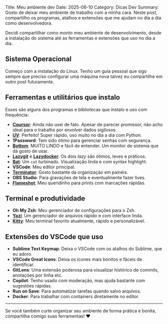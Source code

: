 Title: Meu ambiente dev
Date: 2025-06-10
Category: Dicas Dev
Summary: Gosto de deixar meu ambiente de trabalho com a minha cara. Neste post, compartilho os programas, atalhos e extensões que me ajudam no dia a dia como desenvolvedora.

Decidi compartilhar como monto meu ambiente de desenvolvimento, desde a instalação do sistema até as ferramentas e extensões que uso no dia a dia.

## Sistema Operacional

Começo com a instalação do Linux. Tenho um guia pessoal que sigo sempre que preciso configurar uma máquina nova talvez eu compartilhe em outro post futuramente.

## Ferramentas e utilitários que instalo

Esses são alguns dos programas e bibliotecas que instalo e uso com frequência:

- [**Coursor**](https://cursor.so/): Ainda não usei de fato. Apesar de parecer promissor, não acho ideal para o trabalho por envolver dados sigilosos.
- [**UV**](https://github.com/astral-sh/uv): Perfeito! Super rápido, uso muito no dia a dia com Python.
- **1Password**: Tem sido ótimo para gerenciar senhas com segurança.
- [**Bottom**](https://github.com/ClementTsang/bottom): MUITO LINDO e fácil de entender. Um monitor de sistema que dá gosto de usar.
- [**Lazygit**](https://github.com/jesseduffield/lazygit) e [**Lazydocker**](https://github.com/jesseduffield/lazydocker): Os dois *lazy* são ótimos, leves e práticos.
- [**Bat**](https://github.com/sharkdp/bat): Um `cat` turbinado. Visualização linda e com syntax highlight.
- **VSCode**: Meu editor principal.
- [**Terminator**](https://gnome-terminator.org/): Gosto bastante da organização em painéis.
- **OBS Studio**: Para gravações de tela e eventualmente fazer lives.
- [**Flameshot**](https://flameshot.org/): Meu queridinho para prints com marcações rápidas.

## Terminal e produtividade

- **Oh My Zsh**: Meu gerenciador de configurações para o Zsh.
- [**Yazi**](https://github.com/sxyazi/yazi): Um gerenciador de arquivos rápido e com interface linda.
- [**Kitty**](https://sw.kovidgoyal.net/kitty/): Meu terminal favorito atualmente, rápido e personalizável.

## Extensões do VSCode que uso

- **Sublime Text Keymap**: Deixa o VSCode com os atalhos do Sublime, que eu adoro.
- **VSCode Great Icons**: Deixa os ícones mais bonitos e fáceis de identificar.
- **GitLens**: Uma extensão poderosa para visualizar histórico de commits, anotações por linha etc.
- **Copilot**: Tenho usado com moderação, mas ajuda bastante com sugestões rápidas.
- **Run on Save**: Para automatizar tarefas quando salvo arquivos.
- **Docker**: Para trabalhar com containers diretamente no editor.

---

Se você também curte organizar seu ambiente de forma prática e bonita, compartilha comigo suas ferramentas! ♥
